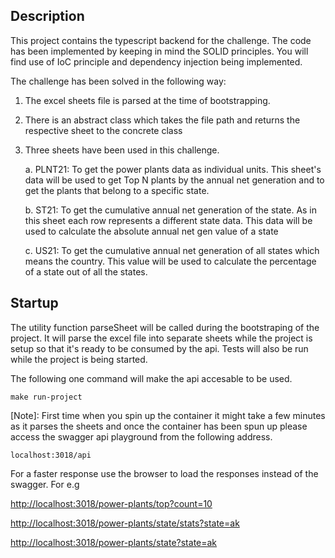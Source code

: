 ## Description

This project contains the typescript backend for the challenge. The code has been implemented by keeping
in mind the SOLID principles. You will find use of IoC principle and dependency injection being implemented.

The challenge has been solved in the following way:

1. The excel sheets file is parsed at the time of bootstrapping.
2. There is an abstract class which takes the file path and returns the respective sheet to the concrete class
3. Three sheets have been used in this challenge.

   a. PLNT21: To get the power plants data as individual units. This sheet's data will be used to get Top N plants by the annual net generation and to get the plants that belong to a specific state.

   b. ST21: To get the cumulative annual net generation of the state. As in this sheet each row represents a different state data. This data will be used to calculate the absolute annual net gen value of a state

   c. US21: To get the cumulative annual net generation of all states which means the country. This value will be used to calculate the percentage of a state out of all the states.

## Startup

The utility function parseSheet will be called during the bootstraping of the project. It will parse the excel file into separate sheets while the project is setup so that it's ready to be consumed by the api. Tests will also be run while the project is being started.

The following one command will make the api accesable to be used.

```
make run-project
```

[Note]: First time when you spin up the container it might take a few minutes as it parses the sheets and
once the container has been spun up please access the swagger api playground from the following address.

`localhost:3018/api`

For a faster response use the browser to load the responses instead of the swagger.
For e.g

[http://localhost:3018/power-plants/top?count=10](http://localhost:3018/power-plants/top?count=10)

[http://localhost:3018/power-plants/state/stats?state=ak](http://localhost:3018/power-plants/state/stats?state=ak)

[http://localhost:3018/power-plants/state?state=ak](http://localhost:3018/power-plants/state?state=ak)
